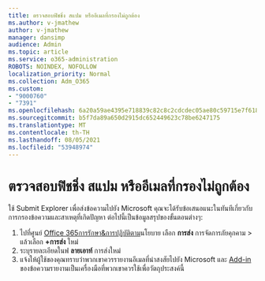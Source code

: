 ```yaml
---
title: ตรวจสอบฟิชชิ่ง สแปม หรืออีเมลที่กรองไม่ถูกต้อง
ms.author: v-jmathew
author: v-jmathew
manager: dansimp
audience: Admin
ms.topic: article
ms.service: o365-administration
ROBOTS: NOINDEX, NOFOLLOW
localization_priority: Normal
ms.collection: Adm_O365
ms.custom:
- "9000760"
- "7391"
ms.openlocfilehash: 6a20a59ae4395e718839c82c8c2cdcdec05ae80c59715e7f618e75b9d5428b64
ms.sourcegitcommit: b5f7da89a650d2915dc652449623c78be6247175
ms.translationtype: MT
ms.contentlocale: th-TH
ms.lasthandoff: 08/05/2021
ms.locfileid: "53948974"
---
```

# <a name="investigate-phishing-spam-or-incorrectly-filtered-email"></a>ตรวจสอบฟิชชิ่ง สแปม หรืออีเมลที่กรองไม่ถูกต้อง

ใช้ Submit Explorer เพื่อส่งข้อความไปยัง Microsoft คุณจะได้รับข้อเสนอแนะในทันทีเกี่ยวกับการกรองข้อความและสาเหตุที่เกิดปัญหา ต่อไปนี้เป็นข้อมูลสรุปของขั้นตอนต่างๆ:

1. ไปที่ศูนย์ [Office 365การรักษา&การปฏิบัติตาม](https://go.microsoft.com/fwlink/p/?linkid=2077143)นโยบาย เลือก **การส่ง** การจัดการภัยคุกคาม  >  แล้วเลือก **+การส่ง** ใหม่
2. ระบุรายละเอียดในฟ **ลายเอาท์** การส่งใหม่
3. แจ้งให้ผู้ใช้ของคุณทราบว่าพวกเขาควรรายงานอีเมลที่น่าสงสัยไปยัง Microsoft และ [Add-in](https://go.microsoft.com/fwlink/?linkid=2092385) ของข้อความรายงานเป็นเครื่องมือที่พวกเขาควรใช้เพื่อวัตถุประสงค์นี้
